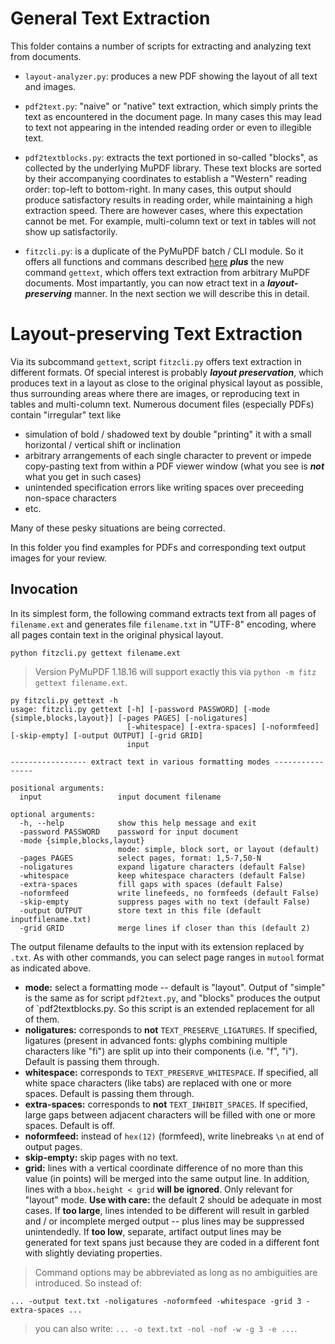 # General Text Extraction
This folder contains a number of scripts for extracting and analyzing text from documents.

* `layout-analyzer.py`: produces a new PDF showing the layout of all text and images.

* `pdf2text.py`: "naive" or "native" text extraction, which simply prints the text as encountered in the document page. In many cases this may lead to text not appearing in the intended reading order or even to illegible text.

* `pdf2textblocks.py`: extracts the text portioned in so-called "blocks", as collected by the underlying MuPDF library. These text blocks are sorted by their accompanying coordinates to establish a "Western" reading order: top-left to bottom-right. In many cases, this output should produce satisfactory results in reading order, while maintaining a high extraction speed. There are however cases, where this expectation cannot be met. For example, multi-column text or text in tables will not show up satisfactorily.

* `fitzcli.py`: is a duplicate of the PyMuPDF batch / CLI module. So it offers all functions and commans described [here](https://pymupdf.readthedocs.io/en/latest/module.html) **_plus_** the new command `gettext`, which offers text extraction from arbitrary MuPDF documents. Most impartantly, you can now etract text in a **_layout-preserving_** manner. In the next section we will describe this in detail.

# Layout-preserving Text Extraction

Via its subcommand `gettext`, script `fitzcli.py` offers text extraction in different formats. Of special interest is probably **_layout preservation_**, which produces text in a layout as close to the original physical layout as possible, thus surrounding areas where there are images, or reproducing text in tables and multi-column text. Numerous document files (especially PDFs) contain "irregular" text like
* simulation of bold / shadowed text by double "printing" it with a small horizontal / vertical shift or inclination
* arbitrary arrangements of each single character to prevent or impede copy-pasting text from within a PDF viewer window (what you see is **_not_** what you get in such cases)
* unintended specification errors like writing spaces over preceeding non-space characters
* etc.

Many of these pesky situations are being corrected.

In this folder you find examples for PDFs and corresponding text output images for your review.

## Invocation

In its simplest form, the following command extracts text from all pages of `filename.ext` and generates file `filename.txt` in "UTF-8" encoding, where all pages contain text in the original physical layout.

`python fitzcli.py gettext filename.ext`

> Version PyMuPDF 1.18.16 will support exactly this via `python -m fitz gettext filename.ext`.

```
py fitzcli.py gettext -h
usage: fitzcli.py gettext [-h] [-password PASSWORD] [-mode {simple,blocks,layout}] [-pages PAGES] [-noligatures]
                          [-whitespace] [-extra-spaces] [-noformfeed] [-skip-empty] [-output OUTPUT] [-grid GRID]
                          input

----------------- extract text in various formatting modes ----------------

positional arguments:
  input                 input document filename

optional arguments:
  -h, --help            show this help message and exit
  -password PASSWORD    password for input document
  -mode {simple,blocks,layout}
                        mode: simple, block sort, or layout (default)
  -pages PAGES          select pages, format: 1,5-7,50-N
  -noligatures          expand ligature characters (default False)
  -whitespace           keep whitespace characters (default False)
  -extra-spaces         fill gaps with spaces (default False)
  -noformfeed           write linefeeds, no formfeeds (default False)
  -skip-empty           suppress pages with no text (default False)
  -output OUTPUT        store text in this file (default inputfilename.txt)
  -grid GRID            merge lines if closer than this (default 2)
```

The output filename defaults to the input with its extension replaced by ``.txt``.
As with other commands, you can select page ranges in ``mutool`` format as indicated above.

* **mode:** select a formatting mode -- default is "layout". Output of "simple" is the same as for script `pdf2text.py`, and "blocks" produces the output of `pdf2textblocks.py. So this script is an extended replacement for all of them.
* **noligatures:** corresponds to **not** `TEXT_PRESERVE_LIGATURES`. If specified, ligatures (present in advanced fonts: glyphs combining multiple characters like "fi") are split up into their components (i.e. "f", "i"). Default is passing them through.
* **whitespace:** corresponds to `TEXT_PRESERVE_WHITESPACE`. If specified, all white space characters (like tabs) are replaced with one or more spaces. Default is passing them through.
* **extra-spaces:**  corresponds to **not** `TEXT_INHIBIT_SPACES`. If specified, large gaps between adjacent characters will be filled with one or more spaces. Default is off.
* **noformfeed:**  instead of ``hex(12)`` (formfeed), write linebreaks ``\n`` at end of output pages.
* **skip-empty:**  skip pages with no text.
* **grid:** lines with a vertical coordinate difference of no more than this value (in points) will be merged into the same output line. In addition, lines with a ``bbox.height < grid`` **will be ignored**. Only relevant for "layout" mode. **Use with care:** the default 2 should be adequate in most cases. If **too large**, lines intended to be different will result in garbled and / or incomplete merged output -- plus lines may be suppressed unintendedly. If **too low**, separate, artifact output lines may be generated for text spans just because they are coded in a different font with slightly deviating properties.

> Command options may be abbreviated as long as no ambiguities are introduced. So instead of:
```
... -output text.txt -noligatures -noformfeed -whitespace -grid 3 -extra-spaces ...
```
> you can also write: ``... -o text.txt -nol -nof -w -g 3 -e ...``.

